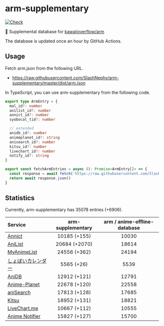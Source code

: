 # arm-supplementary

[![Check](https://github.com/SlashNephy/arm-supplementary/actions/workflows/check-node.yml/badge.svg)](https://github.com/SlashNephy/arm-supplementary/actions/workflows/check-node.yml)

💊 Supplemental database for [kawaiioverflow/arm](https://github.com/kawaiioverflow/arm)

The database is updated once an hour by GitHub Actions.

## Usage

Fetch arm.json from the following URL.

- https://raw.githubusercontent.com/SlashNephy/arm-supplementary/master/dist/arm.json

In TypeScript, you can use arm-supplementary from the following code.

```TypeScript
export type ArmEntry = {
  mal_id?: number
  anilist_id?: number
  annict_id?: number
  syobocal_tid?: number

  // extended
  anidb_id?: number
  animeplanet_id?: string
  anisearch_id?: number
  kitsu_id?: number
  livechart_id?: number
  notify_id?: string
}

export const fetchArmEntries = async (): Promise<ArmEntry[]> => {
  const response = await fetch('https://raw.githubusercontent.com/SlashNephy/arm-supplementary/master/dist/arm.json')
  return await response.json()
}
```

## Statistics

Currently, arm-supplementary has 35078 entries (+6906).

| Service                                     | arm-supplementary | arm / anime-offline-database |
| :------------------------------------------ | :---------------: | :--------------------------: |
| [Annict](https://annict.com)                |   10185 (+155)    |            10030             |
| [AniList](https://anilist.co)               |   20684 (+2070)   |            18614             |
| [MyAnimeList](https://myanimelist.net)      |   24556 (+362)    |            24194             |
| [しょぼいカレンダー](https://cal.syoboi.jp) |    5565 (+26)     |             5539             |
| [AniDB](https://anidb.net)                  |   12912 (+121)    |            12791             |
| [Anime-Planet](https://anime-planet.com)    |   22678 (+120)    |            22558             |
| [aniSearch](https://anisearch.com)          |   17813 (+128)    |            17685             |
| [Kitsu](https://kitsu.io)                   |   18952 (+131)    |            18821             |
| [LiveChart.me](https://livechart.me)        |   10667 (+112)    |            10555             |
| [Anime Notifier](https://notify.moe)        |   15827 (+127)    |            15700             |
